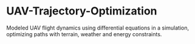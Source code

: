 # UAV-Trajectory-Optimization
Modeled UAV flight dynamics using differential equations in a simulation, optimizing paths with terrain, weather and energy constraints.
